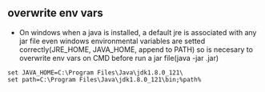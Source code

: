 overwrite env vars
---

- On windows when a java is installed, a default jre is associated with any jar file even windows environmental variables are setted correctly(JRE_HOME, JAVA_HOME, append to PATH) so is necesary to overwrite env vars on CMD before run a jar file(java -jar <jar file>.jar)
 
```
set JAVA_HOME=C:\Program Files\Java\jdk1.8.0_121\
set path=C:\Program Files\Java\jdk1.8.0_121\bin;%path%
``` 

